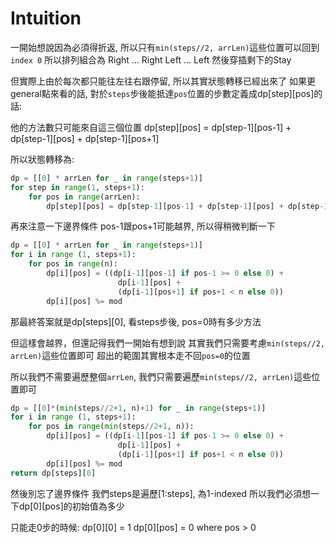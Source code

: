 # Intuition

一開始想說因為必須得折返, 所以只有`min(steps//2, arrLen)`這些位置可以回到`index 0`
所以排列組合為 Right ... Right Left ... Left 然後穿插剩下的Stay

但實際上由於每次都只能往左往右跟停留, 所以其實狀態轉移已經出來了
如果更general點來看的話, 對於`steps`步後能抵達`pos`位置的步數定義成dp[step][pos]的話:

他的方法數只可能來自這三個位置
dp[step][pos] = dp[step-1][pos-1] + dp[step-1][pos] + dp[step-1][pos+1]

所以狀態轉移為:

```py
dp = [[0] * arrLen for _ in range(steps+1)]
for step in range(1, steps+1):
    for pos in range(arrLen):
        dp[step][pos] = dp[step-1][pos-1] + dp[step-1][pos] + dp[step-1][pos+1]
```

再來注意一下邊界條件
pos-1跟pos+1可能越界, 所以得稍微判斷一下

```py
dp = [[0] * arrLen for _ in range(steps+1)]
for i in range (1, steps+1):
    for pos in range(n):
        dp[i][pos] = ((dp[i-1][pos-1] if pos-1 >= 0 else 0) + 
                        dp[i-1][pos] + 
                        (dp[i-1][pos+1] if pos+1 < n else 0))
        dp[i][pos] %= mod
```

那最終答案就是dp[steps][0], 看steps步後, pos=0時有多少方法

但這樣會越界，但還記得我們一開始有想到說
其實我們只需要考慮`min(steps//2, arrLen)`這些位置即可
超出的範圍其實根本走不回`pos=0`的位置

所以我們不需要遍歷整個`arrLen`, 我們只需要遍歷`min(steps//2, arrLen)`這些位置即可

```py
dp = [[0]*(min(steps//2+1, n)+1) for _ in range(steps+1)]
for i in range (1, steps+1):
    for pos in range(min(steps//2+1, n)):
        dp[i][pos] = ((dp[i-1][pos-1] if pos-1 >= 0 else 0) + 
                        dp[i-1][pos] + 
                        (dp[i-1][pos+1] if pos+1 < n else 0))
        dp[i][pos] %= mod
return dp[steps][0]
```

然後別忘了邊界條件
我們steps是遍歷[1:steps], 為1-indexed
所以我們必須想一下dp[0][pos]的初始值為多少

只能走0步的時候:
dp[0][0] = 1
dp[0][pos] = 0 where pos > 0